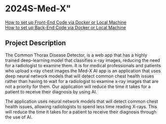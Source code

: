 # 2024S-Med-X"

[How to set up Front-End Code via Docker or Local Machine](https://github.com/htmw/2024S-Med-X/tree/main/Project/my-react-app)
<br/>
[How to set up Back-End Code via Docker or Local Machine](https://github.com/htmw/2024S-Med-X/tree/main/flask-server)

## Project Description

The Common Thorax Disease Detector, is a web app that has a highly trained deep-learning model that classifies x-ray images, reducing the need for a radiologist to examine them. It is for medical professionals and patients who upload x-ray chest images the Med-X AI app is an application that uses deep neural network models that will detect common chest health issues rather than having to wait for a radiologist to examine x-ray images that are not a priority for them. Our application will reduce the time it takes for a patient to receive their diagnosis by using AI.

The application uses neural network models that will detect common chest health issues, allowing radiologists to spend less time reading X-rays. This will reduce the time it takes for a patient to receive their diagnosis through the use of AI.
